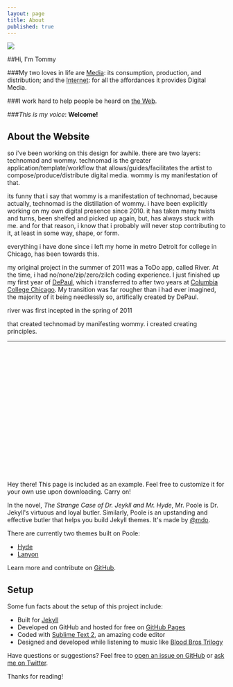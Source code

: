 ```yaml
---
layout: page
title: About
published: true
---
```





<img class='float-L padding2 womIMG' src='http://i.imgur.com/6GLw25ul.jpg'>

##Hi, I'm Tommy

###My two loves in life are <a href='https://en.wikipedia.org/wiki/Media_(communication)'>Media</a>: its consumption, production, and distribution; and the <a href='https://en.wikipedia.org/wiki/Internet'>Internet</a>: for all the affordances it provides Digital Media.

###I work hard to help people be heard on <a href='https://en.wikipedia.org/wiki/World_Wide_Web'>the Web</a>.

###*This is my voice*: **Welcome!**

<!-- endExcerpt -->

## About the Website

so i've been working on this design for awhile. there are two layers: technomad and wommy. technomad is the greater application/template/workflow that allows/guides/facilitates the artist to compose/produce/distribute digital media. wommy is my manifestation of that.

its funny that i say that wommy is a manifestation of technomad, because actually, technomad is the distillation of wommy. i have been explicitly working on my own digital presence since 2010. it has taken many twists and turns, been shelfed and picked up again, but, has always stuck with me. and for that reason, i know that i probably will never stop contributing to it, at least in some way, shape, or form. 

everything i have done since i left my home in metro Detroit for college in Chicago, has been towards this.

my original project in the summer of 2011 was a ToDo app, called River. At the time, i had no/none/zip/zero/zilch coding experience. I just finished up my first year of [DePaul](depaul.edu), which i transferred to after two years at [Columbia College Chicago](colum.edu). My transition was far rougher than i had ever imagined, the majority of it being needlessly so, artifically created by DePaul. 

river was first incepted in the spring of 2011


that  created technomad by manifesting wommy. i created  creating principles.




<hr style='margin-bottom:20rem;'>




<p class="message">
  Hey there! This page is included as an example. Feel free to customize it for your own use upon downloading. Carry on!
</p>

In the novel, *The Strange Case of Dr. Jeykll and Mr. Hyde*, Mr. Poole is Dr. Jekyll's virtuous and loyal butler. Similarly, Poole is an upstanding and effective butler that helps you build Jekyll themes. It's made by [@mdo](https://twitter.com/mdo).

There are currently two themes built on Poole:

* [Hyde](http://hyde.getpoole.com)
* [Lanyon](http://lanyon.getpoole.com)

Learn more and contribute on [GitHub](https://github.com/poole).

## Setup

Some fun facts about the setup of this project include:

* Built for [Jekyll](http://jekyllrb.com)
* Developed on GitHub and hosted for free on [GitHub Pages](https://pages.github.com)
* Coded with [Sublime Text 2](http://sublimetext.com), an amazing code editor
* Designed and developed while listening to music like [Blood Bros Trilogy](https://soundcloud.com/maddecent/sets/blood-bros-series)

Have questions or suggestions? Feel free to [open an issue on GitHub](https://github.com/poole/issues/new) or [ask me on Twitter](https://twitter.com/mdo).

Thanks for reading!
